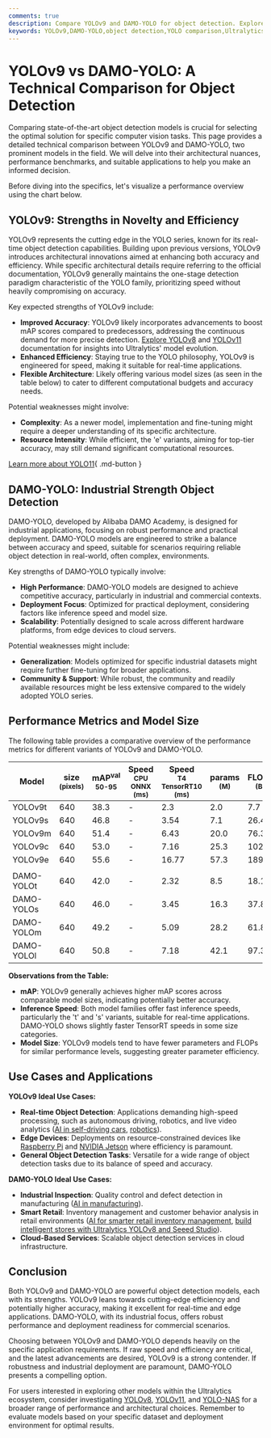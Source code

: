 ```yaml
---
comments: true
description: Compare YOLOv9 and DAMO-YOLO for object detection. Explore their accuracy, efficiency, benchmarks, and best use cases to choose your ideal solution.
keywords: YOLOv9,DAMO-YOLO,object detection,YOLO comparison,Ultralytics,computer vision,model benchmarks,AI models,real-time detection
---
```


# YOLOv9 vs DAMO-YOLO: A Technical Comparison for Object Detection

Comparing state-of-the-art object detection models is crucial for selecting the optimal solution for specific computer vision tasks. This page provides a detailed technical comparison between YOLOv9 and DAMO-YOLO, two prominent models in the field. We will delve into their architectural nuances, performance benchmarks, and suitable applications to help you make an informed decision.

Before diving into the specifics, let's visualize a performance overview using the chart below.

<script async src="https://cdn.jsdelivr.net/npm/chart.js@3.9.1/dist/chart.min.js"></script>
<script defer src="../../javascript/benchmark.js"></script>

<canvas id="modelComparisonChart" width="1024" height="400" active-models='["YOLOv9", "DAMO-YOLO"]'></canvas>

## YOLOv9: Strengths in Novelty and Efficiency

YOLOv9 represents the cutting edge in the YOLO series, known for its real-time object detection capabilities. Building upon previous versions, YOLOv9 introduces architectural innovations aimed at enhancing both accuracy and efficiency. While specific architectural details require referring to the official documentation, YOLOv9 generally maintains the one-stage detection paradigm characteristic of the YOLO family, prioritizing speed without heavily compromising on accuracy.

Key expected strengths of YOLOv9 include:

- **Improved Accuracy**: YOLOv9 likely incorporates advancements to boost mAP scores compared to predecessors, addressing the continuous demand for more precise detection. [Explore YOLOv8](https://www.ultralytics.com/yolo) and [YOLOv11](https://docs.ultralytics.com/models/yolo11/) documentation for insights into Ultralytics' model evolution.
- **Enhanced Efficiency**: Staying true to the YOLO philosophy, YOLOv9 is engineered for speed, making it suitable for real-time applications.
- **Flexible Architecture**: Likely offering various model sizes (as seen in the table below) to cater to different computational budgets and accuracy needs.

Potential weaknesses might involve:

- **Complexity**: As a newer model, implementation and fine-tuning might require a deeper understanding of its specific architecture.
- **Resource Intensity**: While efficient, the 'e' variants, aiming for top-tier accuracy, may still demand significant computational resources.

[Learn more about YOLO11](https://docs.ultralytics.com/models/yolo11/){ .md-button }

## DAMO-YOLO: Industrial Strength Object Detection

DAMO-YOLO, developed by Alibaba DAMO Academy, is designed for industrial applications, focusing on robust performance and practical deployment. DAMO-YOLO models are engineered to strike a balance between accuracy and speed, suitable for scenarios requiring reliable object detection in real-world, often complex, environments.

Key strengths of DAMO-YOLO typically involve:

- **High Performance**: DAMO-YOLO models are designed to achieve competitive accuracy, particularly in industrial and commercial contexts.
- **Deployment Focus**: Optimized for practical deployment, considering factors like inference speed and model size.
- **Scalability**: Potentially designed to scale across different hardware platforms, from edge devices to cloud servers.

Potential weaknesses might include:

- **Generalization**: Models optimized for specific industrial datasets might require further fine-tuning for broader applications.
- **Community & Support**: While robust, the community and readily available resources might be less extensive compared to the widely adopted YOLO series.

## Performance Metrics and Model Size

The following table provides a comparative overview of the performance metrics for different variants of YOLOv9 and DAMO-YOLO.

| Model      | size<br><sup>(pixels) | mAP<sup>val<br>50-95 | Speed<br><sup>CPU ONNX<br>(ms) | Speed<br><sup>T4 TensorRT10<br>(ms) | params<br><sup>(M) | FLOPs<br><sup>(B) |
| ---------- | --------------------- | -------------------- | ------------------------------ | ----------------------------------- | ------------------ | ----------------- |
| YOLOv9t    | 640                   | 38.3                 | -                              | 2.3                                 | 2.0                | 7.7               |
| YOLOv9s    | 640                   | 46.8                 | -                              | 3.54                                | 7.1                | 26.4              |
| YOLOv9m    | 640                   | 51.4                 | -                              | 6.43                                | 20.0               | 76.3              |
| YOLOv9c    | 640                   | 53.0                 | -                              | 7.16                                | 25.3               | 102.1             |
| YOLOv9e    | 640                   | 55.6                 | -                              | 16.77                               | 57.3               | 189.0             |
|            |                       |                      |                                |                                     |                    |                   |
| DAMO-YOLOt | 640                   | 42.0                 | -                              | 2.32                                | 8.5                | 18.1              |
| DAMO-YOLOs | 640                   | 46.0                 | -                              | 3.45                                | 16.3               | 37.8              |
| DAMO-YOLOm | 640                   | 49.2                 | -                              | 5.09                                | 28.2               | 61.8              |
| DAMO-YOLOl | 640                   | 50.8                 | -                              | 7.18                                | 42.1               | 97.3              |

**Observations from the Table:**

- **mAP**: YOLOv9 generally achieves higher mAP scores across comparable model sizes, indicating potentially better accuracy.
- **Inference Speed**: Both model families offer fast inference speeds, particularly the 't' and 's' variants, suitable for real-time applications. DAMO-YOLO shows slightly faster TensorRT speeds in some size categories.
- **Model Size**: YOLOv9 models tend to have fewer parameters and FLOPs for similar performance levels, suggesting greater parameter efficiency.

## Use Cases and Applications

**YOLOv9 Ideal Use Cases:**

- **Real-time Object Detection**: Applications demanding high-speed processing, such as autonomous driving, robotics, and live video analytics ([AI in self-driving cars](https://www.ultralytics.com/solutions/ai-in-self-driving), [robotics](https://www.ultralytics.com/glossary/robotics)).
- **Edge Devices**: Deployments on resource-constrained devices like [Raspberry Pi](https://docs.ultralytics.com/guides/raspberry-pi/) and [NVIDIA Jetson](https://docs.ultralytics.com/guides/nvidia-jetson/) where efficiency is paramount.
- **General Object Detection Tasks**: Versatile for a wide range of object detection tasks due to its balance of speed and accuracy.

**DAMO-YOLO Ideal Use Cases:**

- **Industrial Inspection**: Quality control and defect detection in manufacturing ([AI in manufacturing](https://www.ultralytics.com/solutions/ai-in-manufacturing)).
- **Smart Retail**: Inventory management and customer behavior analysis in retail environments ([AI for smarter retail inventory management](https://www.ultralytics.com/blog/ai-for-smarter-retail-inventory-management), [build intelligent stores with Ultralytics YOLOv8 and Seeed Studio](https://www.ultralytics.com/event/build-intelligent-stores-with-ultralytics-yolov8-and-seeed-studio)).
- **Cloud-Based Services**: Scalable object detection services in cloud infrastructure.

## Conclusion

Both YOLOv9 and DAMO-YOLO are powerful object detection models, each with its strengths. YOLOv9 leans towards cutting-edge efficiency and potentially higher accuracy, making it excellent for real-time and edge applications. DAMO-YOLO, with its industrial focus, offers robust performance and deployment readiness for commercial scenarios.

Choosing between YOLOv9 and DAMO-YOLO depends heavily on the specific application requirements. If raw speed and efficiency are critical, and the latest advancements are desired, YOLOv9 is a strong contender. If robustness and industrial deployment are paramount, DAMO-YOLO presents a compelling option.

For users interested in exploring other models within the Ultralytics ecosystem, consider investigating [YOLOv8](https://docs.ultralytics.com/models/yolov8/), [YOLOv11](https://docs.ultralytics.com/models/yolo11/), and [YOLO-NAS](https://docs.ultralytics.com/models/yolo-nas/) for a broader range of performance and architectural choices. Remember to evaluate models based on your specific dataset and deployment environment for optimal results.
